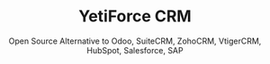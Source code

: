 ---
 title: YetiForce CRM
 subtitle: Open Source Alternative to Odoo, SuiteCRM, ZohoCRM, VtigerCRM, HubSpot, Salesforce, SAP
 description: One of the most innovative CRM systems that supports mainly business processes
 image: https://cdn.prod.website-files.com/6220c55c69733896bb8a4724/63f5bf0e0c1e15dba73408eb_XIGrPIdbMOypBOMMr21zSrzArXrYYAbob8lnMNDjIcE-p-500.png
 image-alt: erp-logo
 license: Customs
 tags: ["crm","tools"]
 type: CRM
 github: https://github.com/YetiForceCompany/YetiForceCRM
 link: https://yetiforce.com/
 description2: YetiForce is an open-source CRM platform that offers a comprehensive suite of tools for managing customer relationships. It provides features such as contact management, sales pipeline, marketing automation, project management, and customer support. YetiForce is customizable and can be tailored to meet the specific needs of businesses of all sizes.
---